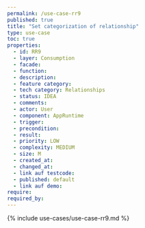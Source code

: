 ```yaml
---
permalink: /use-case-rr9
published: true
title: "Set categorization of relationship"
type: use-case
toc: true
properties:
  - id: RR9
  - layer: Consumption
  - facade:
  - function:
  - description:
  - feature category:
  - tech category: Relationships
  - status: IDEA
  - comments:
  - actor: User
  - component: AppRuntime
  - trigger:
  - precondition:
  - result:
  - priority: LOW
  - complexity: MEDIUM
  - size: M
  - created_at:
  - changed_at:
  - link auf testcode:
  - published: default
  - link auf demo:
require:
required_by:
---
```


{% include use-cases/use-case-rr9.md %}
